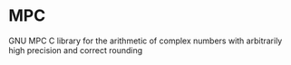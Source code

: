 # MPC
GNU MPC C library for the arithmetic of complex numbers with arbitrarily high precision and correct rounding
